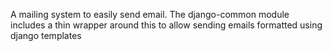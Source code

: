 A mailing system to easily send email. The django-common module includes a thin wrapper
around this to allow sending emails formatted using django templates

